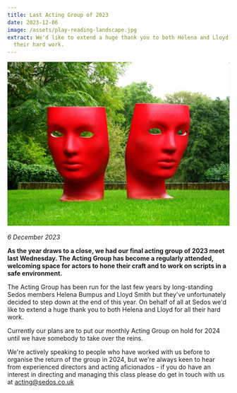 ```yaml
---
title: Last Acting Group of 2023
date: 2023-12-06
image: /assets/play-reading-landscape.jpg
extract: We'd like to extend a huge thank you to both Helena and Lloyd for all
  their hard work.
---
```

![](/assets/play-reading-landscape.jpg)

*6 December 2023*

**As the year draws to a close, we had our final acting group of 2023 meet last Wednesday. The Acting Group has become a regularly attended, welcoming space for actors to hone their craft and to work on scripts in a safe environment.**

The Acting Group has been run for the last few years by long-standing Sedos members Helena Bumpus and Lloyd Smith but they've unfortunately decided to step down at the end of this year. On behalf of all at Sedos we'd like to extend a huge thank you to both Helena and Lloyd for all their hard work.

Currently our plans are to put our monthly Acting Group on hold for 2024 until we have somebody to take over the reins. 

We're actively speaking to people who have worked with us before to organise the return of the group in 2024, but we're always keen to hear from experienced directors and acting aficionados - if you do have an interest in directing and managing this class please do get in touch with us at [acting@sedos.co.uk](mailto:acting@sedos.co.uk)